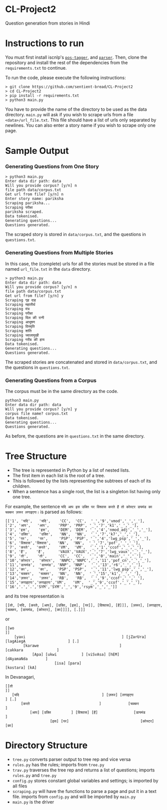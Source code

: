 # CL-Project2
Question generation from stories in Hindi

# Instructions to run
You must first install iscnlp's
[`pos-tagger`](https://bitbucket.org/iscnlp/pos-tagger/src/master/), and
[`parser`](https://bitbucket.org/iscnlp/parser/src/master/).
Then, clone the repository and install the rest of the dependencies from the
`requirements.txt` to continue.

To run the code, please execute the following instructions:
```
> git clone https://github.com/sentient-bread/CL-Project2
> cd CL-Project2
> pip install -r requirements.txt
> python3 main.py
```

You have to provide the name of the directory to be used as the data directory.
`main.py` will ask if you wish to scrape urls from a file `<data>/url_file.txt`.
This file should have a list of urls only separated by newlines.
You can also enter a story name if you wish to scrape only one page.

# Sample Output
### Generating Questions from One Story
```
> python3 main.py
Enter data dir path: data
Will you provide corpus? [y/n] n
file path data/corpus.txt
Get url from file? [y/n] n
Enter story name: pariksha
Scraping pariksha...
Scraping परीक्षा
pariksha scraped.
Data tokenised.
Generating questions...
Questions generated.
```
The scraped story is stored in `data/corpus.txt`, and the questions in `questions.txt`.

### Generating Questions from Multiple Stories
In this case, the (complete) urls for all the stories must be stored in a file named `url_file.txt` in the `data` directory.
```
> python3 main.py
Enter data dir path: data
Will you provide corpus? [y/n] n
file path data/corpus.txt
Get url from file? [y/n] y
Scraping गृह दाह
Scraping महातीर्थ
Scraping मंत्र
Scraping परीक्षा
Scraping दिल की रानी
Scraping आभूषण
Scraping विस्मृति
Scraping शांति
Scraping ज्वालामुखी
Scraping गरीब की हाय
Data tokenised.
Generating questions...
Questions generated.
```
The scraped stories are concatenated and stored in `data/corpus.txt`, and the questions in `questions.txt`.

### Generating Questions from a Corpus
The corpus must be in the same directory as the code.
```
python3 main.py
Enter data dir path: data
Will you provide corpus? [y/n] y  
corpus file name? corpus.txt
Data tokenised.
Generating questions...
Questions generated.
```
As before, the questions are in `questions.txt` in the same directory.

# Tree Structure
* The tree is represented in Python by a list of nested lists.
* The first item in each list is the root of a tree.
* This is followed by the lists representing the subtrees of each of its children.
* When a sentence has a single root, the list is a singleton list having only one tree.

For example, the sentence `यदि आप इस उक्ति पर विश्वास करते हैं तो कोस्टर डयमंड का चक्कर ज़रूर लगाइएगा।` is parsed as follows:
```
[['1', 'यदि',   'यदि',    'CC',  'CC',  '_','9','vmod','_','_'],
['2', 'आप',   'आप',    'PRP', 'PRP', '_','7','k1','_','_'],
['3', 'इस',    'इस',    'DEM', 'DEM', '_','4','nmod_adj','_','_'],
['4', 'उक्ति',   'उक्ति',   'NN',  'NN',  '_','7','k7','_','_'],
['5', 'पर',    'पर',     'PSP', 'PSP', '_','4','lwg_psp','_','_'],
['6', 'विश्वास','विश्वास',   'NN',  'NN',  '_','7','pof','_','_'],
['7', 'करते',  'करते',    'VM',  'VM',  '_','1','ccof','_','_'],
['8', 'हैं',    'हैं',      'VAUX','VAUX','_','7','lwg_vaux','_','_'],
['9', 'तो',    'तो',     'CC',  'CC',  '_','0','main','_','_'],
['10','कोस्टर',  'कोस्टर',  'NNPC','NNPC','_','11','pof_cn','_','_'],
['11','डायमंड',  'डायमंड', 'NNP', 'NNP',  '_','13','r6','_','_'],
['12','का',    'का',    'PSP', 'PSP',  '_','11','lwg_psp','_','_'],
['13','चक्कर',  'चक्कर',  'NN',  'NN',  '_','15','k1','_','_'],
['14','ज़रूर',   'ज़रूर',  'RB',   'RB',  '_','9','ccof','_','_'],
['15','लगाइएगा','लगाइएगा','VM',   'VM',  '_','9','ccof','_','_'],
['16','.','.','SYM','SYM','_','9','rsym','_','_']]
```
and its tree representation is
```
[[तो, [यदि, [करते, [आप], [उक्ति, [इस], [पर]], [विश्वास], [हैं]]], [ज़रूर], [लगाइएगा, [चक्कर, [डायमंड, [कोस्टर], [का]]]], [.]]]
```
or
```
[[wo                                                                                              ]]
    [yaxi                                           ] [jZarUra] [lagAiegA                   ] [.]
        [karawe                                    ]                [cakkara               ]
            [Apa] [ukwi           ] [viSvAsa] [hEM]                     [dAyamaNda        ]
                      [isa] [para]                                          [kostara] [kA]
```
In Devanagari,
```
[[तो                                                                             ]]
   [यदि                                     ] [ज़रूर] [लगाइएगा                ] [.]
       [करते                               ]            [चक्कर             ]
           [आप] [उक्ति         ] [विश्वास] [हैं]                [डायमंड         ]
                    [इस] [पर]                                [कोस्टर] [का]
```

# Directory Structure
* `tree.py` converts parser output to tree rep and vice versa
* `rules.py` has the rules; imports from `tree.py`
* `trav.py` traverses the tree rep and returns a list of questions; imports `rules.py` and `tree.py`
* `config.py` stores constant global variables and settings; is imported by all files
* `scraping.py` will have the functions to parse a page and put it in a text file. imports from `config.py` and will be imported by `main.py`
* `main.py` is the driver
